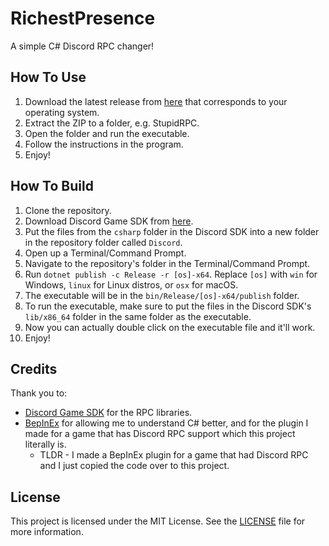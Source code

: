 # RichestPresence
A simple C# Discord RPC changer!
## How To Use
1. Download the latest release from [here](https://github.com/StupidRepo/RichestPresence/releases) that corresponds to your operating system.
2. Extract the ZIP to a folder, e.g. StupidRPC.
3. Open the folder and run the executable.
4. Follow the instructions in the program.
5. Enjoy!

## How To Build
1. Clone the repository.
2. Download Discord Game SDK from [here](https://discordapp.com/developers/docs/game-sdk/sdk-starter-guide).
3. Put the files from the `csharp` folder in the Discord SDK into a new folder in the repository folder called `Discord`.
4. Open up a Terminal/Command Prompt.
5. Navigate to the repository's folder in the Terminal/Command Prompt.
6. Run `dotnet publish -c Release -r [os]-x64`. Replace `[os]` with `win` for Windows, `linux` for Linux distros, or `osx` for macOS.
7. The executable will be in the `bin/Release/[os]-x64/publish` folder.
8. To run the executable, make sure to put the files in the Discord SDK's `lib/x86_64` folder in the same folder as the executable.
9. Now you can actually double click on the executable file and it'll work.
10. Enjoy!

## Credits
Thank you to:
- [Discord Game SDK](https://discordapp.com/developers/docs/game-sdk/sdk-starter-guide) for the RPC libraries.
- [BepInEx](https://github.com/BepInEx/BepInEx) for allowing me to understand C# better, and for the plugin I made for a game that has Discord RPC support which this project literally is.
  - TLDR - I made a BepInEx plugin for a game that had Discord RPC and I just copied the code over to this project.

## License
This project is licensed under the MIT License. See the [LICENSE](LICENSE.md) file for more information.